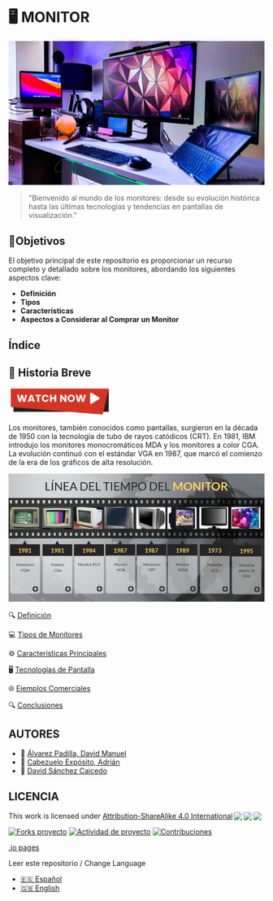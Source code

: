 # 🖥️ **MONITOR**
![portada](img/img1.jpg)

> "Bienvenido al mundo de los monitores: desde su evolución histórica hasta las últimas tecnologías y tendencias en pantallas de visualización."

## 🎯Objetivos

El objetivo principal de este repositorio es proporcionar un recurso completo y detallado sobre los monitores, abordando los siguientes aspectos clave:
- **Definición**
- **Tipos**
- **Características** 
- **Aspectos a Considerar al Comprar un Monitor**

## Índice

## 📜  **Historia Breve**


<a href="https://www.youtube.com/watch?v=Q9y6BLIjXWo" target="_blank">
  <img src="img/watchnow.png" alt="Video Aquí" width="200px">
</a>



Los monitores, también conocidos como pantallas, surgieron en la década de 1950 con la tecnología de tubo de rayos catódicos (CRT). En 1981, IBM introdujo los monitores monocromáticos MDA y los monitores a color CGA. La evolución continuó con el estándar VGA en 1987, que marcó el comienzo de la era de los gráficos de alta resolución.

![historia](img/historia.png)



🔍 [Definición](#definición)

💻 [Tipos de Monitores](#tipos-de-monitores)

⚙️ [Características Principales](#características-principales)

🖥️ [Tecnologías de Pantalla](#tecnologías-de-pantalla)

🌐 [Ejemplos Comerciales](ejemploscomerciales.md)

🔍 [Conclusiones](conclusiones.md)


 
## AUTORES

* :pushpin: [Álvarez Padilla, David Manuel](https://github.com/DavidPadilla24)
* :pushpin: [Cabezuelo Expósito, Adrián](https://github.com/AdrianCE94)
* :pushpin: [David Sánchez Caicedo](https://github.com/davidlinesc)


 ## LICENCIA

 <p xmlns:cc="http://creativecommons.org/ns#" >This work is licensed under <a href="http://creativecommons.org/licenses/by-sa/4.0/?ref=chooser-v1" target="_blank" rel="license noopener noreferrer" style="display:inline-block;">Attribution-ShareAlike 4.0 International<img style="height:22px!important;margin-left:3px;vertical-align:text-bottom;" src="https://mirrors.creativecommons.org/presskit/icons/cc.svg?ref=chooser-v1"><img style="height:22px!important;margin-left:3px;vertical-align:text-bottom;" src="https://mirrors.creativecommons.org/presskit/icons/by.svg?ref=chooser-v1"><img style="height:22px!important;margin-left:3px;vertical-align:text-bottom;" src="https://mirrors.creativecommons.org/presskit/icons/sa.svg?ref=chooser-v1"></a></p> 

[![Forks proyecto](https://img.shields.io/badge/Forks-yellow)](https://github.com/AdrianCE94/informatica-ambiental/forks)
[![Actividad de proyecto](https://img.shields.io/badge/Actividad-red)](https://github.com/AdrianCE94/informatica-ambiental/activity)
[![Contribuciones](https://img.shields.io/badge/Contribuciones-green)](https://github.com/AdrianCE94/informatica-ambiental/graphs/contributors)

[.io pages](https://github.com/AdrianCE94/FHW-Monitor/deployments)
 
 Leer este repositorio / Change Language
- [🇪🇸 Español](README.md)
- [🇬🇧 English](README_EN.md)
